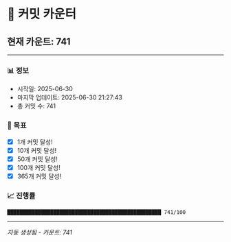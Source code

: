 # 🔢 커밋 카운터

## 현재 카운트: 741

---

### 📊 정보
- 시작일: 2025-06-30
- 마지막 업데이트: 2025-06-30 21:27:43
- 총 커밋 수: 741

### 🎯 목표
- [x] 1개 커밋 달성!
- [x] 10개 커밋 달성!
- [x] 50개 커밋 달성!
- [x] 100개 커밋 달성!
- [x] 365개 커밋 달성!

### 📈 진행률
```
██████████████████████████████████████████████████ 741/100
```

---
*자동 생성됨 - 카운트: 741*
